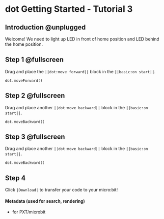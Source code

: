 # dot Getting Started - Tutorial 3

## Introduction @unplugged

Welcome! We need to light up LED in front of home position and LED behind the home position.

## Step 1 @fullscreen

Drag and place the ``||dot:move forward||`` block in the ``||basic:on start||``.


```blocks
dot.moveForward()
```

## Step 2 @fullscreen

Drag and place another ``||dot:move backward||`` block in the ``||basic:on start||``.


```blocks
dot.moveBackward()
```

## Step 3 @fullscreen

Drag and place another ``||dot:move backward||`` block in the ``||basic:on start||``.


```blocks
dot.moveBackward()
```

## Step 4

Click ``|Download|`` to transfer your code to your micro:bit!

#### Metadata (used for search, rendering)

* for PXT/microbit
<script src="https://makecode.com/gh-pages-embed.js"></script><script>makeCodeRender("{{ site.makecode.home_url }}", "{{ site.github.owner_name }}/{{ site.github.repository_name }}");</script>
